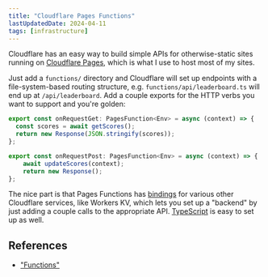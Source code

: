 ```yaml
---
title: "Cloudflare Pages Functions"
lastUpdatedDate: 2024-04-11
tags: [infrastructure]
---
```


Cloudflare has an easy way to build simple APIs for otherwise-static sites running on [Cloudflare Pages](https://pages.cloudflare.com), which is what I use to host most of my sites.

Just add a `functions/` directory and Cloudflare will set up endpoints with a file-system-based routing structure, e.g. `functions/api/leaderboard.ts` will end up at `/api/leaderboard`.
Add a couple exports for the HTTP verbs you want to support and you're golden:

```typescript
export const onRequestGet: PagesFunction<Env> = async (context) => {
  const scores = await getScores();
  return new Response(JSON.stringify(scores));
};

export const onRequestPost: PagesFunction<Env> = async (context) => {
    await updateScores(context);
    return new Response();
};
```

The nice part is that Pages Functions has [bindings](https://developers.cloudflare.com/pages/functions/bindings/) for various other Cloudflare services, like Workers KV, which lets you set up a "backend" by just adding a couple calls to the appropriate API.
[TypeScript](https://developers.cloudflare.com/pages/functions/typescript/) is easy to set up as well.

## References

- ["Functions"](https://developers.cloudflare.com/pages/functions/)